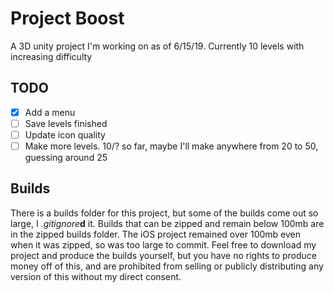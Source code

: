# Project Boost
A 3D unity project I'm working on as of 6/15/19. Currently 10 levels with increasing difficulty
## TODO
- [x] Add a menu
- [ ] Save levels finished
- [ ] Update icon quality
- [ ] Make more levels. 10/? so far, maybe I'll make anywhere from 20 to 50, guessing around 25
## Builds
There is a builds folder for this project, but some of the builds come out so large, I *.gitignore***d** it. Builds that can be zipped and remain below 100mb are in the zipped builds folder. The iOS project remained over 100mb even when it was zipped, so was too large to commit. Feel free to download my project and produce the builds yourself, but you have no rights to produce money off of this, and are prohibited from selling or publicly distributing any version of this without my direct consent.
